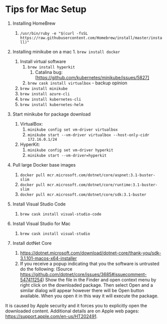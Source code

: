 # Tips for Mac Setup
1. Installing HomeBrew
	1. `/usr/bin/ruby -e "$(curl -fsSL https://raw.githubusercontent.com/Homebrew/install/master/install)"`
2. Installing minikube on a mac
	   1. `brew install docker`
	1. Install virtual software
		1. `brew install hyperkit`
			1. Catalina bug: [https://github.com/kubernetes/minikube/issues/5827]
		2. `brew cask install virtualbox` - backup opinion   
	1. `brew install minikube`
	1. `brew install azure-cli`
   1. `brew install kubernetes-cli`
   1. `brew install kubernetes-helm`
   
3. Start minikube for package download
	1. VirtualBox: 
		1. `minikube config set vm-driver virtualbox`
		2. `minikube start --vm-driver virtualbox --host-only-cidr 172.16.0.1/24`
	1. HyperKit: 
		1. `minikube config set vm-driver hyperkit`
		2. `minikube start --vm-driver=hyperkit`
4. Pull large Docker base images
    1. `docker pull mcr.microsoft.com/dotnet/core/aspnet:3.1-buster-slim`
    1. `docker pull mcr.microsoft.com/dotnet/core/runtime:3.1-buster-slim`
    1. `docker pull mcr.microsoft.com/dotnet/core/sdk:3.1-buster`
5. Install Visual Studio Code
    1. `brew cask install visual-studio-code`
6. Install Visual Studio for Mac
    1. `brew cask install visual-studio`
7. Install dotNet Core
	1. https://dotnet.microsoft.com/download/dotnet-core/thank-you/sdk-3.1.101-macos-x64-installer
	1. If you receive a popup indicating that you the software is untrusted do the following: (Source https://github.com/dotnet/core/issues/3685#issuecomment-547411254)
	Show the file in the Finder and open context menu by right click on the downloaded package. Then select Open and a similar dialog will appear however there will be Open button available. When you open it in this way it will execute the package.

It is caused by Apple security and it forces you to explicitly open the downloaded content. Additional details are on Apple web pages: https://support.apple.com/en-us/HT202491.
